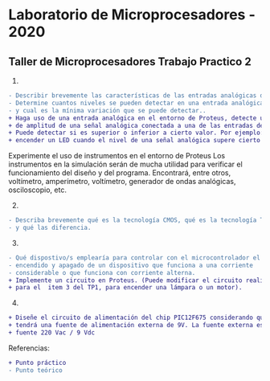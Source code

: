 # Laboratorio de Microprocesadores - 2020
## Taller de Microprocesadores Trabajo Practico  2
1. 
````diff 
- Describir brevemente las características de las entradas analógicas del chip. 
- Determine cuantos niveles se pueden detectar en una entrada analógica 
- y cual es la mínima variación que se puede detectar..
+ Haga uso de una entrada analógica en el entorno de Proteus, detecte un nivel 
+ de amplitud de una señal analógica conectada a una de las entradas del chip. 
+ Puede detectar si es superior o inferior a cierto valor. Por ejemplo: puede 
+ encender un LED cuando el nivel de una señal analógica supere cierto valor.
````
Experimente el uso de instrumentos en el entorno de Proteus
Los instrumentos en la simulación serán de mucha utilidad para verificar el funcionamiento del diseño y del programa. Encontrará, entre otros, voltímetro, amperímetro, voltímetro, generador de ondas analógicas, osciloscopio, etc.

2. 
````diff 
- Describa brevemente qué es la tecnología CMOS, qué es la tecnología TTL 
- y qué las diferencia.
````
3. 
````diff
- Qué dispostivo/s emplearía para controlar con el microcontrolador el 
- encendido y apagado de un dispositivo que funciona a una corriente 
- considerable o que funciona con corriente alterna. 
+ Implemente un circuito en Proteus. (Puede modificar el circuito realizado 
+ para el  item 3 del TP1, para encender una lámpara o un motor).
````
4. 
````diff
+ Diseñe el circuito de alimentación del chip PIC12F675 considerando que 
+ tendrá una fuente de alimentación externa de 9V. La fuente externa es una 
+ fuente 220 Vac / 9 Vdc
````

Referencias:
````diff
+ Punto práctico
- Punto teórico
````
